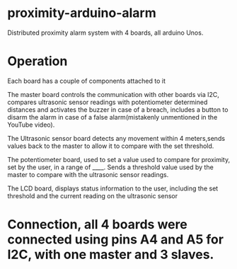 # proximity-arduino-alarm
Distributed proximity alarm system with 4 boards, all arduino Unos.

# Operation 
Each board has a couple of components attached to it

The master board controls the communication with other boards via I2C, compares ultrasonic sensor readings with potentiometer determined distances and activates the buzzer in case of a breach, includes a button to disarm the alarm in case of a false alarm(mistakenly unmentioned in the YouTube video).

The Ultrasonic sensor board detects any movement within 4 meters,sends values back to the master to allow it to compare with the set threshold.

The potentiometer board, used to set a value used to compare for proximity, set by the user, in a range of ____. Sends a threshold value used by the master to compare with the ultrasonic sensor readings.

The LCD board, displays status information to the user, including the set threshold and the current reading on the ultrasonic sensor

# Connection, all 4 boards were connected using pins A4 and A5 for I2C, with one master and 3 slaves.
